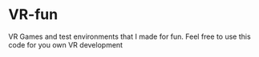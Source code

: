# VR-fun
VR Games and test environments that I made for fun. Feel free to use this code for you own VR development
